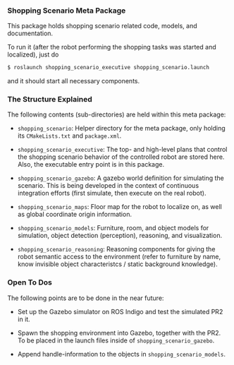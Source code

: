 ### Shopping Scenario Meta Package

This package holds shopping scenario related code, models, and
documentation.

To run it (after the robot performing the shopping tasks was started
and localized), just do

```bash
$ roslaunch shopping_scenario_executive shopping_scenario.launch
```

and it should start all necessary components.


### The Structure Explained

The following contents (sub-directories) are held within this meta
package:

 * `shopping_scenario`: Helper directory for the meta package, only
   holding its `CMakeLists.txt` and `package.xml`.

 * `shopping_scenario_executive`: The top- and high-level plans that
   control the shopping scenario behavior of the controlled robot are
   stored here. Also, the executable entry point is in this package.

 * `shopping_scenario_gazebo`: A gazebo world definition for
   simulating the scenario. This is being developed in the context of
   continuous integration efforts (first simulate, then execute on the
   real robot).

 * `shopping_scenario_maps`: Floor map for the robot to localize on,
   as well as global coordinate origin information.

 * `shopping_scenario_models`: Furniture, room, and object models for
   simulation, object detection (perception), reasoning, and
   visualization.

 * `shopping_scenario_reasoning`: Reasoning components for giving the
   robot semantic access to the environment (refer to furniture by
   name, know invisible object characteristcs / static background
   knowledge).


### Open To Dos

The following points are to be done in the near future:

 * Set up the Gazebo simulator on ROS Indigo and test the simulated
   PR2 in it.

 * Spawn the shopping environment into Gazebo, together with the
   PR2. To be placed in the launch files inside of
   `shopping_scenario_gazebo`.

 * Append handle-information to the objects in
   `shopping_scenario_models`.
